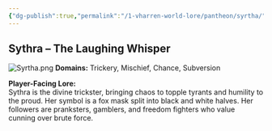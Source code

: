 ```yaml
---
{"dg-publish":true,"permalink":"/1-vharren-world-lore/pantheon/syrtha/"}
---
```


## **Sythra – The Laughing Whisper**

![Syrtha.png](/img/user/z.%20Assets/Syrtha.png)
**Domains:** Trickery, Mischief, Chance, Subversion

**Player-Facing Lore:**  
Sythra is the divine trickster, bringing chaos to topple tyrants and humility to the proud. Her symbol is a fox mask split into black and white halves. Her followers are pranksters, gamblers, and freedom fighters who value cunning over brute force.

